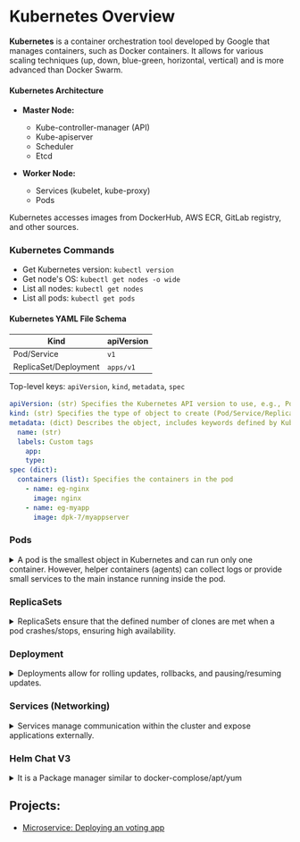 # Kubernetes Overview


**Kubernetes** is a container orchestration tool developed by Google that manages containers, such as Docker containers. It allows for various scaling techniques (up, down, blue-green, horizontal, vertical) and is more advanced than Docker Swarm.

#### Kubernetes Architecture

- **Master Node:**
  - Kube-controller-manager (API)
  - Kube-apiserver
  - Scheduler
  - Etcd

- **Worker Node:**
  - Services (kubelet, kube-proxy)
  - Pods

Kubernetes accesses images from DockerHub, AWS ECR, GitLab registry, and other sources.

### Kubernetes Commands

- Get Kubernetes version: `kubectl version`
- Get node's OS: `kubectl get nodes -o wide`
- List all nodes: `kubectl get nodes`
- List all pods: `kubectl get pods`


#### Kubernetes YAML File Schema

| Kind   | apiVersion     |
| ------------- | ------------- |
| Pod/Service | `v1` |
| ReplicaSet/Deployment | `apps/v1` |

Top-level keys: `apiVersion`, `kind`, `metadata`, `spec`

```yaml
apiVersion: (str) Specifies the Kubernetes API version to use, e.g., Pod/Service:v1, ReplicaSet/Deployment:apps/v1
kind: (str) Specifies the type of object to create (Pod/Service/ReplicaSet/Deployment). Case-sensitive.
metadata: (dict) Describes the object, includes keywords defined by Kubernetes.
  name: (str)
  labels: Custom tags
    app: 
    type:
spec (dict):
  containers (list): Specifies the containers in the pod
    - name: eg-nginx
      image: nginx
    - name: eg-myapp
      image: dpk-7/myappserver
```





### Pods
<details>
  <summary>A pod is the smallest object in Kubernetes and can run only one container. However, helper containers (agents) can collect logs or provide small services to the main instance running inside the pod.</summary>

**Creating a Pod:**
- Imperative: `kubectl run <pod name> --image=<image name>`
- Declarative: `pod-definition.yml`

```yaml
apiVersion: v1
kind: Pod
metadata:
  name: myapp-pod
  labels:
    app: myapp
    type: front-end
spec:
  containers:
    - name: nginx-container
      image: nginx
```

**Pod Commands:**
- Create pod: `kubectl create -f pod-definition.yml` or `kubectl apply -f pod-definition.yml`
- List pods: `kubectl get pods`
- List pods (detailed): `kubectl get pods -o wide`
- Describe a pod: `kubectl describe pod <pod name>`
- Check containers in a pod:
  1. `kubectl get pods` (Ready column shows the number of running containers)
  2. `kubectl describe pod <pod name>` (Containers listed under the Containers key)
- Delete a pod: `kubectl delete pod <pod name>`
- Create pod schema: `kubectl run <pod name> --image=<image name> --dry-run=client -o yaml > saveyaml.yaml`
- Edit pod: `kubectl edit pod <pod name>`
</details>

### ReplicaSets

<details>
  <summary>ReplicaSets ensure that the defined number of clones are met when a pod crashes/stops, ensuring high availability.</summary>

**Creating a ReplicaSet:**
replicaset-definition.yml
```yaml
apiVersion: apps/v1
kind: ReplicaSet
metadata:
  name: myapp-replicaset
  labels:
    app: myapp
    type: front-end
spec:
  replicas: 3
  selector:
    matchLabels:
      type: front-end
  template:
    metadata:
      labels:
        app: myapp
        type: front-end
    spec:
      containers:
        - name: nginx-container
          image: nginx
```

**ReplicaSet Commands:**
- Create ReplicaSet: `kubectl create -f replicaset-definition.yml`
- List ReplicaSets: `kubectl get replicaset`
- Delete ReplicaSet: `kubectl delete replicaset <name of replicaset>`
- Edit ReplicaSet: `kubectl edit replicaset <name of replicaset>`
- Explain ReplicaSet: `kubectl explain replicaset`

**Scaling a ReplicaSet:**
- Update the replica count in `replicaset-definition.yml` and run: `kubectl replace -f replicaset-definition.yml`
- Scale using command: `kubectl scale --replicas=6 -f replicaset-definition.yml` or `kubectl scale --replicas=6 replicaset myapp-replicaset`
</details>

### Deployment

<details>
  <summary>Deployments allow for rolling updates, rollbacks, and pausing/resuming updates.</summary>

**Creating a Deployment:**
deployments-definition.yml
```yaml
apiVersion: apps/v1
kind: Deployment
metadata:
  name: myapp-deployment
  labels:
    app: myapp
    type: front-end
spec:
  replicas: 3
  selector:
    matchLabels:
      type: front-end
  template:
    metadata:
      labels:
        app: myapp
        type: front-end
    spec:
      containers:
        - name: nginx-container
          image: nginx
```

**Deployment Commands:**
- Create deployment: `kubectl create -f deployment-definition.yml`
- List deployments: `kubectl get deployments`

**Deployment Structure:**
```
Deployment -> ReplicaSet -> Pods
```

**Upgrade Deployment:**
- Declarative: Update the `deployment-definition.yml` file and run: `kubectl apply -f deployment-definition.yml`
- Imperative: `kubectl set image deployment/<deployment name> <container name>=<image version>`

**Create Deployment (Imperative):**
- Example: `kubectl create deployment httpd-frontend --image=httpd:2.4-alpine --replicas=3`
</details>

### Services (Networking)

<details>
  <summary>Services manage communication within the cluster and expose applications externally.</summary>

**Service Types:**
1. **Cluster IP:** Internal cluster communication
2. **NodePort:** Exposes the application on a port on the node
3. **LoadBalancer:** Provisions a load balancer for the service

**Creating a Cluster IP Service:**
service-definition.yml
```yaml
apiVersion: v1
kind: Service
metadata:
  name: redis-db
  labels:
    app: myapp
    type: front-end
spec:
  type: ClusterIP
  ports:
    - port: 6379
      targetPort: 6379
  selector:
    app: myapp
    name: redis-pod
```

**Creating a NodePort Service:**
service-definition.yml
```yaml
apiVersion: v1
kind: Service
metadata:
  name: web-service
spec:
  type: NodePort
  ports:
    - port: 80
      targetPort: 80
      nodePort: 30008
  selector:
    app: myapp
    type: front-end
```
![alt text](images/1.png)

**Service Commands:**
- Create service: `kubectl create -f service-definition.yml`
- List services: `kubectl get services`
- Describe service: `kubectl describe service <service name>`

**NodePod Service:**

![alt text](images/2.png)

- Node external port range from 30000 – 32767 and are fixed
-	Creation:

service-definition.yml
```yml
apiVersion: v1
kind: Service
metadata:
  name: web-service
spec:
  type: NodePort
  ports:
    - targetPort: 80   # The port on the pod that the service should forward traffic to
      port: 80         # The port that will be exposed by the service
      nodePort: 30008  # The port on each Node where this service will be exposed
  selector:            # Selector to identify which pods the service should expose
    app: myapp
    type: front-end
```

> If you dont provide a target port its assumed to be same as port, and if node port is not provide, a free port in the valid range of 30000 – 32767 is automatically allocated.

- Create a pod: `kubectl create -f service-definition.yml`
- list services: `kubectl get services`
- list metadata: `kubectl describe servies <service name>`

![alt text](images/3.png)
We have multiple pods with same names then node service manages load to all the pods with the same name. in background it uses Random algorithm to decide which pod to have the load. Hence a load balancer.

![alt text](images/4.png)
</details>


### Helm Chat V3

<details>
  <summary>It is a Package manager similar to docker-complose/apt/yum</summary>

- ### About:
  - Helm helps you manage Kubernetes (K8s) applications with Helm charts, which help you define, install, and upgrade even the most complex Kubernetes applications.
  - Helm is the Kubernetes equivalent to package managers like yum or apt.
  - The main building block of Helm is Charts, which describe a configurable set of dynamically generated Kubernetes resources.
  - A Chart is a package that contains a collection of Kubernetes YAML manifests, allowing you to deploy and manage applications on your Kubernetes cluster.
  - Charts can be stored locally or fetched from remote chart repositories (e.g., https://artifacthub.io/).
  - Helm consists of two main components:
    - Helm CLI client: The command-line tool used by developers to manage charts and releases.
    - Tiller (deprecated in Helm v3): The server-side component that interacts with the Helm CLI (removed in Helm v3 for better security and simplicity).
  - Helm repositories can be public or private, allowing for the sharing and reuse of charts across different projects and teams.
  - Helm can manage the lifecycle of applications, including installation, upgrades, and rollbacks, providing version control for applications deployed on Kubernetes.
  - Folder Structure:

```
my-chart/
├── Chart.yaml             # Contains metadata about the chart
├── values.yaml            # Default configuration values for this chart
├── charts/                # Directory containing any dependent charts
├── templates/             # Directory containing template files that generate Kubernetes manifest files
│   ├── deployment.yaml    # Template for the deployment resource
│   ├── service.yaml       # Template for the service resource
│   ├── ingress.yaml       # Template for the ingress resource (optional)
│   ├── _helpers.tpl       # Template helpers (optional)
│   └── NOTES.txt          # Instructions for using the chart (optional)
└── README.md              # Optional readme file describing the chart
```

> `Chart.yaml`: The main file containing metadata about the chart.</br>
 `Values.yaml`: A file containing the default configuration values for the chart.</br>
 `Templates/`: A directory containing template files that generate Kubernetes manifest files.</br>
 `Charts/`: A directory containing any dependent charts.

- ### History:
  - Introduced in 2015.
  - Helm is now an official Kubernetes project and is part of the Cloud Native Computing Foundation (CNCF).
  - Helm uses a templating engine based on Go templates to dynamically generate Kubernetes manifest files from chart templates and values files.


</details>

## Projects:
- [Microservice: Deploying an voting app](Projects/sample_microservice_vote_app.md)



